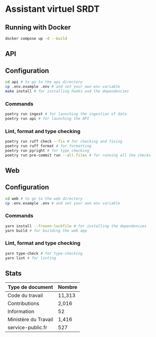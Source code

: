 # Assistant virtuel SRDT

## Running with Docker

```sh
docker compose up -d --build
```

## API

## Configuration

```sh
cd api # to go to the api directory
cp .env.example .env # and set your own env variable
make install # for installing hooks and the dependencies
```

### Commands

```sh
poetry run ingest # for launching the ingestion of data
poetry run api # for launching the API
```

### Lint, format and type checking

```sh
poetry run ruff check --fix # for checking and fixing
poetry run ruff format # for formatting
poetry run pyright # for type checking
poetry run pre-commit run --all-files # for running all the checks
```

## Web

## Configuration

```sh
cd web # to go to the web directory
cp .env.example .env # and set your own env variable
```

### Commands

```sh
yarn install --frozen-lockfile # for installing the dependencies
yarn build # for building the web app
```

### Lint, format and type checking

```sh
yarn type-check # for type-checking
yarn lint # for linting
```

## Stats

| Type de document     | Nombre |
| -------------------- | ------ |
| Code du travail      | 11,313 |
| Contributions        | 2,016  |
| Information          | 52     |
| Ministère du Travail | 1,416  |
| service-public.fr    | 527    |
